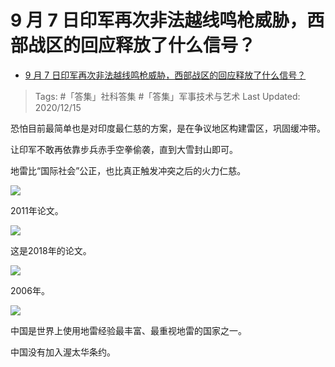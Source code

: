 # 9 月 7 日印军再次非法越线鸣枪威胁，西部战区的回应释放了什么信号？

- [9 月 7 日印军再次非法越线鸣枪威胁，西部战区的回应释放了什么信号？](https://www.zhihu.com/question/419988782/answer/1461482480)

>Tags: #「答集」社科答集  #「答集」军事技术与艺术
>Last Updated: 2020/12/15

恐怕目前最简单也是对印度最仁慈的方案，是在争议地区构建雷区，巩固缓冲带。

让印军不敢再依靠步兵赤手空拳偷袭，直到大雪封山即可。

地雷比“国际社会”公正，也比真正触发冲突之后的火力仁慈。

![](https://pic3.zhimg.com/80/v2-73649c44c940265a4eb5da55abbb0cc0_1440w.jpg?source=c8b7c179)

2011年论文。

![](https://pica.zhimg.com/80/v2-d1079a25e59fce39103cc4921aa891d5_1440w.jpg?source=c8b7c179)

这是2018年的论文。

![](https://pic3.zhimg.com/80/v2-6f17b135e86b8fe35edea3ea00e35ddc_1440w.jpg?source=c8b7c179)

2006年。

![](https://pic1.zhimg.com/80/v2-4ca03b58d792930c3f19da16f725c49c_1440w.jpg?source=c8b7c179)

中国是世界上使用地雷经验最丰富、最重视地雷的国家之一。

中国没有加入渥太华条约。